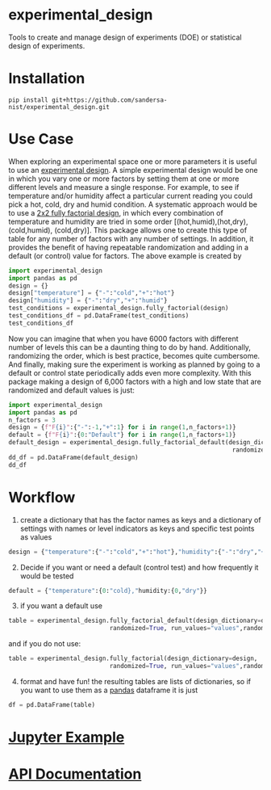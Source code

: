 # experimental_design
Tools to create and manage design of experiments (DOE) or statistical design of experiments.
# Installation
```shell
pip install git+https://github.com/sandersa-nist/experimental_design.git
```
# Use Case
When exploring an experimental space one or more parameters it is useful to use an [experimental design](https://en.wikipedia.org/wiki/Design_of_experiments). A simple experimental design would be one in which you vary one or more factors by setting them at one or more different levels and measure a single response. For example, to see if temperature and/or humidity affect a particular current reading you could pick a hot, cold, dry and humid condition. A systematic approach would be to use a [2x2 fully factorial design](https://en.wikipedia.org/wiki/Factorial_experiment), in which every combination of temperature and humidity are tried in some order [(hot,humid),(hot,dry),(cold,humid), (cold,dry)]. This package allows one to create this type of table for any number of factors with any number of settings. In addition, it provides the benefit of having repeatable randomization and adding in a default (or control) value for factors. The above example is created by
```python
import experimental_design 
import pandas as pd
design = {}
design["temperature"] = {"-":"cold","+":"hot"}
design["humidity"] = {"-":"dry","+":"humid"}
test_conditions = experimental_design.fully_factorial(design)
test_conditions_df = pd.DataFrame(test_conditions)
test_conditions_df
```
Now you can imagine that when you have 6000 factors with different number of levels this can be a daunting thing to do by hand. Additionally, randomizing the order, which is best practice, becomes quite cumbersome. And finally, making sure the experiment is working as planned by going to a default or control state periodically adds even more complexity.
With this package making a design of 6,000 factors with a high and low state that are randomized and default values is just:
```python
import experimental_design 
import pandas as pd
n_factors = 3
design = {f"F{i}":{"-":-1,"+":1} for i in range(1,n_factors+1)}
default = {f"F{i}":{0:"Default"} for i in range(1,n_factors+1)}
default_design = experimental_design.fully_factorial_default(design_dictionary=design,default_state=default,
                                                              randomized= True,random_seed= 42,run_values="values")
dd_df = pd.DataFrame(default_design)
dd_df
```
# Workflow
1. create a dictionary that has the factor names as keys and a dictionary of settings with names or level indicators as keys and specific test points as values 
```python
design = {"temperature":{"-":"cold","+":"hot"},"humidity":{"-":"dry","+":"humid"}}
```
2. Decide if you want or need a default (control test) and how frequently it would be tested
```python
default = {"temperature":{0:"cold},"humidity:{0,"dry"}}  
```
3.  if you want a default use 
```python
table = experimental_design.fully_factorial_default(design_dictionary=design, default_state = default, default_modulo=2,
                            randomized=True, run_values="values",random_seed =42)
```
and if you do not use:
```python 
table = experimental_design.fully_factorial(design_dictionary=design,
                            randomized=True, run_values="values",random_seed =42)
```
4. format and have fun! the resulting tables are lists of dictionaries, so if you want to use them as a [pandas](https://pandas.pydata.org/) dataframe it is just
```python
df = pd.DataFrame(table)
```
# [Jupyter Example](./examples/experimental_designs_example.ipynb)
# [API Documentation](./documentation/) 